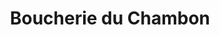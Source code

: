---
title: "Boucherie du Chambon"
url: /le-chambon-feugerolles/boucherie-du-chambon/
shop: boucherie
---